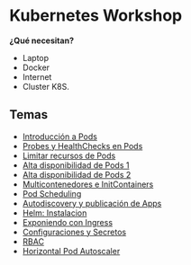 # Kubernetes Workshop

**¿Qué necesitan?**
 * Laptop
 * Docker
 * Internet
 * Cluster K8S.

## Temas

* [Introducción a Pods](Pods/Pods-001.md)
* [Probes y HealthChecks en Pods](Pods/Pods-002.md)
* [Limitar recursos de Pods](Pods/Pods-003.md)
* [Alta disponibilidad de Pods 1](Deploy/ReplicaSets-001.md)
* [Alta disponibilidad de Pods 2](Deploy/Deployment-001.md)
* [Multicontenedores e InitContainers](Pods/Pods-005.md)
* [Pod Scheduling](Pods/Pods-004.md)
* [Autodiscovery y publicación de Apps](Expose/Services-001.md)
* [Helm: Instalacion](Helm/Helm-001.md)
* [Exponiendo con Ingress](Expose/Ingress-001.md)
* [Configuraciones y Secretos](Config/Config-001.md)
* [RBAC](RBAC/RBAC-001.md)
* [Horizontal Pod Autoscaler](Deploy/HPA-001.md)

